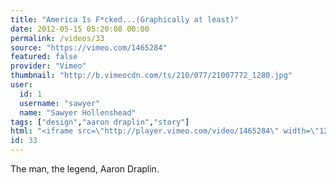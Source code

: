 ```yaml
---
title: "America Is F*cked...(Graphically at least)"
date: 2012-05-15 05:20:08 00:00
permalink: /videos/33
source: "https://vimeo.com/1465284"
featured: false
provider: "Vimeo"
thumbnail: "http://b.vimeocdn.com/ts/210/077/21007772_1280.jpg"
user:
  id: 1
  username: "sawyer"
  name: "Sawyer Hollenshead"
tags: ["design","aaron draplin","story"]
html: "<iframe src=\"http://player.vimeo.com/video/1465284\" width=\"1280\" height=\"720\" frameborder=\"0\" webkitAllowFullScreen mozallowfullscreen allowFullScreen></iframe>"
id: 33
---
```


The man, the legend, Aaron Draplin.